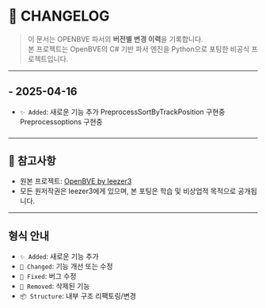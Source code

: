 # 📘 CHANGELOG

> 이 문서는 OPENBVE 파서의 **버전별 변경 이력**을 기록합니다.  
> 본 프로젝트는 OpenBVE의 C# 기반 파서 엔진을 Python으로 포팅한 비공식 프로젝트입니다.

---

##  - 2025-04-16
- `✨ Added`: 새로운 기능 추가
  PreprocessSortByTrackPosition 구현중
  Preprocessoptions 구현중
###

---

## 📌 참고사항
- 원본 프로젝트: [OpenBVE by leezer3](https://github.com/leezer3/OpenBVE)
- 모든 원저작권은 leezer3에게 있으며, 본 포팅은 학습 및 비상업적 목적으로 공개됩니다.

---

## 형식 안내
- `✨ Added`: 새로운 기능 추가
- `🔧 Changed`: 기능 개선 또는 수정
- `🐞 Fixed`: 버그 수정
- `🧹 Removed`: 삭제된 기능
- `📦 Structure`: 내부 구조 리팩토링/변경

